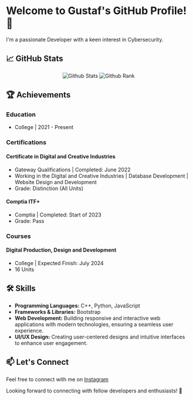 # Welcome to Gustaf's GitHub Profile! 👋

I'm a passionate Developer with a keen interest in Cybersecurity. 

## 📈 GitHub Stats

<div align="middle">
  <img src="https://github-readme-streak-stats.herokuapp.com/?user=jwlan&border_radius=6" alt="Github Stats">
  <img src="https://github-readme-stats.vercel.app/api?username=jwlan&show_icons=true" alt="Github Rank">
</div>

## 🏆 Achievements

### Education

- College | 2021 - Present

### Certifications

#### Certificate in Digital and Creative Industries
- Gateway Qualifications | Completed: June 2022
- Working in the Digital and Creative Industries | Database Development | Website Design and Development
- Grade: Distinction (All Units)

#### Comptia ITF+ 
- Comptia | Completed: Start of 2023
- Grade: Pass

### Courses

#### Digital Production, Design and Development
- College | Expected Finish: July 2024
- 16 Units

## 🛠️ Skills

- **Programming Languages:** C++, Python, JavaScript
- **Frameworks & Libraries:** Bootstrap
- **Web Development:** Building responsive and interactive web applications with modern technologies, ensuring a seamless user experience.
- **UI/UX Design:** Creating user-centered designs and intuitive interfaces to enhance user engagement.

## 📫 Let's Connect

Feel free to connect with me on [Instagram](https://www.instagram.com/x_rdp_x)

Looking forward to connecting with fellow developers and enthusiasts! 🌟
